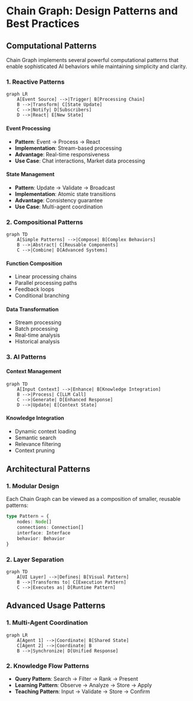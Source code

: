 # Chain Graph: Design Patterns and Best Practices

## Computational Patterns

Chain Graph implements several powerful computational patterns that enable sophisticated AI behaviors while maintaining simplicity and clarity.

### 1. Reactive Patterns

```mermaid
graph LR
    A[Event Source] -->|Trigger| B[Processing Chain]
    B -->|Transform| C[State Update]
    C -->|Notify| D[Subscribers]
    D -->|React| E[New State]
```

#### Event Processing
- **Pattern**: Event → Process → React
- **Implementation**: Stream-based processing
- **Advantage**: Real-time responsiveness
- **Use Case**: Chat interactions, Market data processing

#### State Management
- **Pattern**: Update → Validate → Broadcast
- **Implementation**: Atomic state transitions
- **Advantage**: Consistency guarantee
- **Use Case**: Multi-agent coordination

### 2. Compositional Patterns

```mermaid
graph TD
    A[Simple Patterns] -->|Compose| B[Complex Behaviors]
    B -->|Abstract| C[Reusable Components]
    C -->|Combine| D[Advanced Systems]
```

#### Function Composition
- Linear processing chains
- Parallel processing paths
- Feedback loops
- Conditional branching

#### Data Transformation
- Stream processing
- Batch processing
- Real-time analysis
- Historical analysis

### 3. AI Patterns

#### Context Management
```mermaid
graph TD
    A[Input Context] -->|Enhance| B[Knowledge Integration]
    B -->|Process| C[LLM Call]
    C -->|Generate| D[Enhanced Response]
    D -->|Update| E[Context State]
```

#### Knowledge Integration
- Dynamic context loading
- Semantic search
- Relevance filtering
- Context pruning

## Architectural Patterns

### 1. Modular Design

Each Chain Graph can be viewed as a composition of smaller, reusable patterns:

```typescript
type Pattern = {
    nodes: Node[]
    connections: Connection[]
    interface: Interface
    behavior: Behavior
}
```

### 2. Layer Separation

```mermaid
graph TD
    A[UI Layer] -->|Defines| B[Visual Pattern]
    B -->|Transforms to| C[Execution Pattern]
    C -->|Executes as| D[Runtime Pattern]
```

## Advanced Usage Patterns

### 1. Multi-Agent Coordination

```mermaid
graph LR
    A[Agent 1] -->|Coordinate| B[Shared State]
    C[Agent 2] -->|Coordinate| B
    B -->|Synchronize| D[Unified Response]
```

### 2. Knowledge Flow Patterns

- **Query Pattern**: Search → Filter → Rank → Present
- **Learning Pattern**: Observe → Analyze → Store → Apply
- **Teaching Pattern**: Input → Validate → Store → Confirm